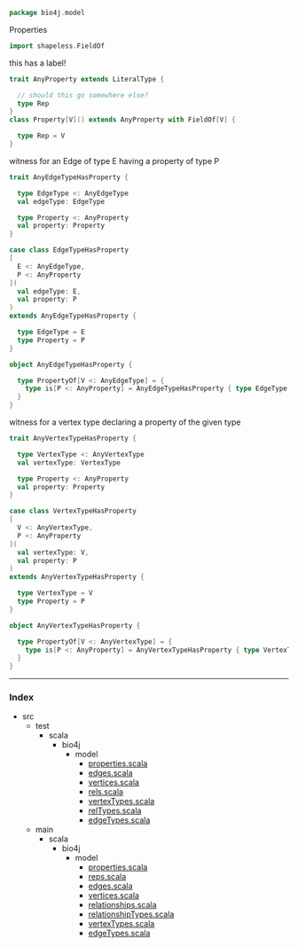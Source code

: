 
```scala
package bio4j.model
```


Properties


```scala
import shapeless.FieldOf
```


this has a label!


```scala
trait AnyProperty extends LiteralType {

  // should this go somewhere else?
  type Rep
}
class Property[V]() extends AnyProperty with FieldOf[V] {

  type Rep = V
}
```


witness for an Edge of type E having a property of type P


```scala
trait AnyEdgeTypeHasProperty {

  type EdgeType <: AnyEdgeType
  val edgeType: EdgeType

  type Property <: AnyProperty
  val property: Property
}

case class EdgeTypeHasProperty 
[
  E <: AnyEdgeType,
  P <: AnyProperty
](
  val edgeType: E,
  val property: P
) 
extends AnyEdgeTypeHasProperty {

  type EdgeType = E
  type Property = P
}

object AnyEdgeTypeHasProperty {

  type PropertyOf[V <: AnyEdgeType] = { 
    type is[P <: AnyProperty] = AnyEdgeTypeHasProperty { type EdgeType = V; type Property = P }
  }
}
```


witness for a vertex type declaring a property of the given type


```scala
trait AnyVertexTypeHasProperty {

  type VertexType <: AnyVertexType
  val vertexType: VertexType

  type Property <: AnyProperty
  val property: Property
}

case class VertexTypeHasProperty 
[
  V <: AnyVertexType,
  P <: AnyProperty
](
  val vertexType: V,
  val property: P
) 
extends AnyVertexTypeHasProperty {

  type VertexType = V
  type Property = P
}

object AnyVertexTypeHasProperty {

  type PropertyOf[V <: AnyVertexType] = { 
    type is[P <: AnyProperty] = AnyVertexTypeHasProperty { type VertexType = V; type Property = P }
  }
}
```


------

### Index

+ src
  + test
    + scala
      + bio4j
        + model
          + [properties.scala][test/scala/bio4j/model/properties.scala]
          + [edges.scala][test/scala/bio4j/model/edges.scala]
          + [vertices.scala][test/scala/bio4j/model/vertices.scala]
          + [rels.scala][test/scala/bio4j/model/rels.scala]
          + [vertexTypes.scala][test/scala/bio4j/model/vertexTypes.scala]
          + [relTypes.scala][test/scala/bio4j/model/relTypes.scala]
          + [edgeTypes.scala][test/scala/bio4j/model/edgeTypes.scala]
  + main
    + scala
      + bio4j
        + model
          + [properties.scala][main/scala/bio4j/model/properties.scala]
          + [reps.scala][main/scala/bio4j/model/reps.scala]
          + [edges.scala][main/scala/bio4j/model/edges.scala]
          + [vertices.scala][main/scala/bio4j/model/vertices.scala]
          + [relationships.scala][main/scala/bio4j/model/relationships.scala]
          + [relationshipTypes.scala][main/scala/bio4j/model/relationshipTypes.scala]
          + [vertexTypes.scala][main/scala/bio4j/model/vertexTypes.scala]
          + [edgeTypes.scala][main/scala/bio4j/model/edgeTypes.scala]

[test/scala/bio4j/model/properties.scala]: ../../../../test/scala/bio4j/model/properties.scala.md
[test/scala/bio4j/model/edges.scala]: ../../../../test/scala/bio4j/model/edges.scala.md
[test/scala/bio4j/model/vertices.scala]: ../../../../test/scala/bio4j/model/vertices.scala.md
[test/scala/bio4j/model/rels.scala]: ../../../../test/scala/bio4j/model/rels.scala.md
[test/scala/bio4j/model/vertexTypes.scala]: ../../../../test/scala/bio4j/model/vertexTypes.scala.md
[test/scala/bio4j/model/relTypes.scala]: ../../../../test/scala/bio4j/model/relTypes.scala.md
[test/scala/bio4j/model/edgeTypes.scala]: ../../../../test/scala/bio4j/model/edgeTypes.scala.md
[main/scala/bio4j/model/properties.scala]: properties.scala.md
[main/scala/bio4j/model/reps.scala]: reps.scala.md
[main/scala/bio4j/model/edges.scala]: edges.scala.md
[main/scala/bio4j/model/vertices.scala]: vertices.scala.md
[main/scala/bio4j/model/relationships.scala]: relationships.scala.md
[main/scala/bio4j/model/relationshipTypes.scala]: relationshipTypes.scala.md
[main/scala/bio4j/model/vertexTypes.scala]: vertexTypes.scala.md
[main/scala/bio4j/model/edgeTypes.scala]: edgeTypes.scala.md